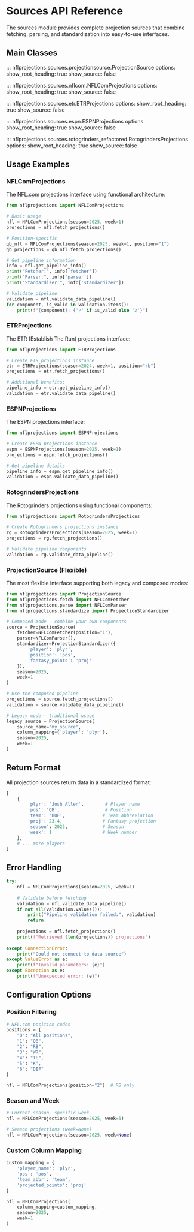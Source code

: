# Sources API Reference

The sources module provides complete projection sources that combine fetching, parsing, and standardization into easy-to-use interfaces.

## Main Classes

::: nflprojections.sources.projectionsource.ProjectionSource
    options:
      show_root_heading: true
      show_source: false

::: nflprojections.sources.nflcom.NFLComProjections
    options:
      show_root_heading: true
      show_source: false

::: nflprojections.sources.etr.ETRProjections
    options:
      show_root_heading: true
      show_source: false

::: nflprojections.sources.espn.ESPNProjections
    options:
      show_root_heading: true
      show_source: false

::: nflprojections.sources.rotogrinders_refactored.RotogrindersProjections
    options:
      show_root_heading: true
      show_source: false

## Usage Examples

### NFLComProjections

The NFL.com projections interface using functional architecture:

```python
from nflprojections import NFLComProjections

# Basic usage
nfl = NFLComProjections(season=2025, week=1)
projections = nfl.fetch_projections()

# Position-specific
qb_nfl = NFLComProjections(season=2025, week=1, position="1")
qb_projections = qb_nfl.fetch_projections()

# Get pipeline information
info = nfl.get_pipeline_info()
print("Fetcher:", info['fetcher'])
print("Parser:", info['parser'])
print("Standardizer:", info['standardizer'])

# Validate pipeline
validation = nfl.validate_data_pipeline()
for component, is_valid in validation.items():
    print(f"{component}: {'✓' if is_valid else '✗'}")
```

### ETRProjections

The ETR (Establish The Run) projections interface:

```python
from nflprojections import ETRProjections

# Create ETR projections instance
etr = ETRProjections(season=2024, week=1, position="rb")
projections = etr.fetch_projections()

# Additional benefits:
pipeline_info = etr.get_pipeline_info()
validation = etr.validate_data_pipeline()
```

### ESPNProjections

The ESPN projections interface:

```python
from nflprojections import ESPNProjections

# Create ESPN projections instance
espn = ESPNProjections(season=2025, week=1)
projections = espn.fetch_projections()

# Get pipeline details
pipeline_info = espn.get_pipeline_info()
validation = espn.validate_data_pipeline()
```

### RotogrindersProjections

The Rotogrinders projections using functional components:

```python  
from nflprojections import RotogrindersProjections

# Create Rotogrinders projections instance
rg = RotogrindersProjections(season=2025, week=1)
projections = rg.fetch_projections()

# Validate pipeline components
validation = rg.validate_data_pipeline()
```

### ProjectionSource (Flexible)

The most flexible interface supporting both legacy and composed modes:

```python
from nflprojections import ProjectionSource
from nflprojections.fetch import NFLComFetcher
from nflprojections.parse import NFLComParser
from nflprojections.standardize import ProjectionStandardizer

# Composed mode - combine your own components
source = ProjectionSource(
    fetcher=NFLComFetcher(position="1"),
    parser=NFLComParser(), 
    standardizer=ProjectionStandardizer({
        'player': 'plyr',
        'position': 'pos',
        'fantasy_points': 'proj'
    }),
    season=2025,
    week=1
)

# Use the composed pipeline
projections = source.fetch_projections()
validation = source.validate_data_pipeline()

# Legacy mode - traditional usage
legacy_source = ProjectionSource(
    source_name="my_source",
    column_mapping={'player': 'plyr'},
    season=2025,
    week=1
)
```

## Return Format

All projection sources return data in a standardized format:

```python
[
    {
        'plyr': 'Josh Allen',        # Player name
        'pos': 'QB',                 # Position
        'team': 'BUF',              # Team abbreviation
        'proj': 23.4,               # Fantasy projection
        'season': 2025,             # Season
        'week': 1                   # Week number
    },
    # ... more players
]
```

## Error Handling

```python
try:
    nfl = NFLComProjections(season=2025, week=1)
    
    # Validate before fetching
    validation = nfl.validate_data_pipeline()
    if not all(validation.values()):
        print("Pipeline validation failed:", validation)
        return
    
    projections = nfl.fetch_projections()
    print(f"Retrieved {len(projections)} projections")
    
except ConnectionError:
    print("Could not connect to data source")
except ValueError as e:
    print(f"Invalid parameters: {e}")
except Exception as e:
    print(f"Unexpected error: {e}")
```

## Configuration Options

### Position Filtering

```python
# NFL.com position codes
positions = {
    "0": "All positions", 
    "1": "QB",
    "2": "RB", 
    "3": "WR",
    "4": "TE",
    "5": "K",
    "6": "DEF"
}

nfl = NFLComProjections(position="2")  # RB only
```

### Season and Week

```python
# Current season, specific week
nfl = NFLComProjections(season=2025, week=5)

# Season projections (week=None)
nfl = NFLComProjections(season=2025, week=None)
```

### Custom Column Mapping

```python
custom_mapping = {
    'player_name': 'plyr',
    'pos': 'pos', 
    'team_abbr': 'team',
    'projected_points': 'proj'
}

nfl = NFLComProjections(
    column_mapping=custom_mapping,
    season=2025,
    week=1
)
```